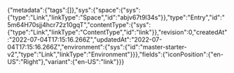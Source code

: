 {"metadata":{"tags":[]},"sys":{"space":{"sys":{"type":"Link","linkType":"Space","id":"abjv67t9l34s"}},"type":"Entry","id":"5m64H70sjj4hcr72z10gqT","contentType":{"sys":{"type":"Link","linkType":"ContentType","id":"link"}},"revision":0,"createdAt":"2022-07-04T17:15:16.266Z","updatedAt":"2022-07-04T17:15:16.266Z","environment":{"sys":{"id":"master-starter-v2","type":"Link","linkType":"Environment"}}},"fields":{"iconPosition":{"en-US":"Right"},"variant":{"en-US":"link"}}}